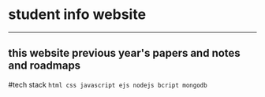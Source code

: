# student info website
---
this website previous year's papers and notes and roadmaps
---
#tech stack
``
html css javascript ejs nodejs bcript mongodb 
``

